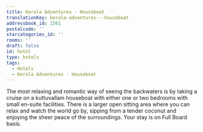 ```yaml
---
title: Kerala Adventures - Houseboat
translationKey: kerala-adventures---houseboat
addressbook_id: 1561
postalcode: ''
starcategories_id: ''
rooms: ''
draft: false
id: hotel
type: hotels
tags:
  - Hotels
  - Kerala Adventures - Houseboat
---
```

The most relaxing and romantic way of seeing the backwaters is by taking a cruise on a  kuttuvallam houseboat with either one or two bedrooms with small en-suite facilities. There is a larger open sitting area where you can relax and watch the world go by, sipping from a tender coconut and enjoying the sheer peace of the surroundings. Your stay is on Full Board basis.